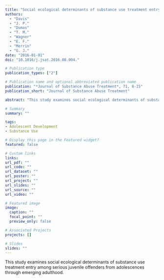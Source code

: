```yaml
---
title: "Social ecological determinants of substance use treatment entry among serious juvenile offenders from adolescences through emerging adulthood"
authors:
  - "Davis"
  - "J. P."
  - "Dumas"
  - "T. M."
  - "Wagner"
  - "E. F."
  - "Merrin"
  - "G. J."
date: "2016-01-01"
doi: "10.1016/j.jsat.2016.08.004."

# Publication type
publication_types: ["2"]

# Publication name and optional abbreviated publication name
publication: "*Journal of Substance Abuse Treatment*, 71, 8-15"
publication_short: "Journal of Substance Abuse Treatment"

abstract: "This study examines social ecological determinants of substance use treatment entry among serious juvenile offenders from adolescences through emerging adulthood."

# Summary
summary: ""

tags:
- Adolescent Development
- Substance Use

# Display this page in the Featured widget?
featured: false

# Custom links
links:
url_pdf: ""
url_code: ""
url_dataset: ""
url_poster: ""
url_project: ""
url_slides: ""
url_source: ""
url_video: ""

# Featured image
image:
  caption: ""
  focal_point: ""
  preview_only: false

# Associated Projects
projects: []

# Slides
slides: ""
---
```


This study examines social ecological determinants of substance use treatment entry among serious juvenile offenders from adolescences through emerging adulthood.
